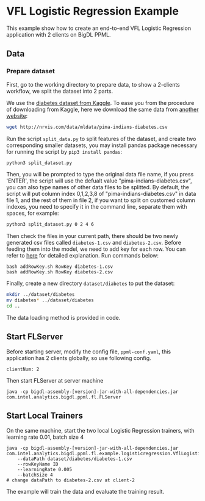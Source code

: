 # VFL Logistic Regression Example

This example show how to create an end-to-end VFL Logistic Regression application with 2 clients on BigDL PPML.

## Data
### Prepare dataset

First, go to the working directory to prepare data, to show a 2-clients workflow, we split the dataset into 2 parts.

We use the [diabetes dataset from Kaggle](https://www.kaggle.com/uciml/pima-indians-diabetes-database). To ease you from the procedure of downloading from Kaggle, here we download the same data from [another website](http://networkrepository.com/pima-indians-diabetes.php):
```bash
wget http://nrvis.com/data/mldata/pima-indians-diabetes.csv 
```

Run the script ```split_data.py``` to split features of the dataset, and create two corresponding smaller datasets, you may install pandas package necessary for running the script by ```pip3 install pandas```:
```bash
python3 split_dataset.py 
```
Then, you will be prompted to type the original data file name, if you press 'ENTER', the script will use the defualt value "pima-indians-diabetes.csv", you can also type names of other data files to be splitted.
By default, the script will put column index 0,1,2,3,8 of "pima-indians-diabetes.csv" in data file 1, and the rest of them in file 2, if you want to split on customed column indexes, you need to specify it in the command line, separate them with spaces, for example:
```bash
python3 split_dataset.py 0 2 4 6
```

Then check the files in your current path, there should be two newly generated csv files called ```diabetes-1.csv``` and ```diabetes-2.csv```. Before feeding them into the model, we need to add key for each row. You can refer to [here](#binaddrowkeysh) for detailed explanation. Run commands below:
```
bash addRowKey.sh RowKey diabetes-1.csv
bash addRowKey.sh RowKey diabetes-2.csv
```
Finally, create a new directory `dataset/diabetes` to put the dataset:
```bash
mkdir ../dataset/diabetes
mv diabetes* ../dataset/diabetes
cd ..
```
The data loading method is provided in code.

## Start FLServer
Before starting server, modify the config file, `ppml-conf.yaml`, this application has 2 clients globally, so use following config.
```
clientNum: 2
```
Then start FLServer at server machine
```
java -cp bigdl-assembly-[version]-jar-with-all-dependencies.jar com.intel.analytics.bigdl.ppml.fl.FLServer
```

## Start Local Trainers
On the same machine, start the two local Logistic Regression trainers, with learning rate 0.01, batch size 4
```
java -cp bigdl-assembly-[version]-jar-with-all-dependencies.jar com.intel.analytics.bigdl.ppml.fl.example.logisticregression.VflLogisticRegression 
    --dataPath dataset/diabetes/diabetes-1.csv 
    --rowKeyName ID
    --learningRate 0.005
    --batchSize 4    
# change dataPath to diabetes-2.csv at client-2
```

The example will train the data and evaluate the training result.